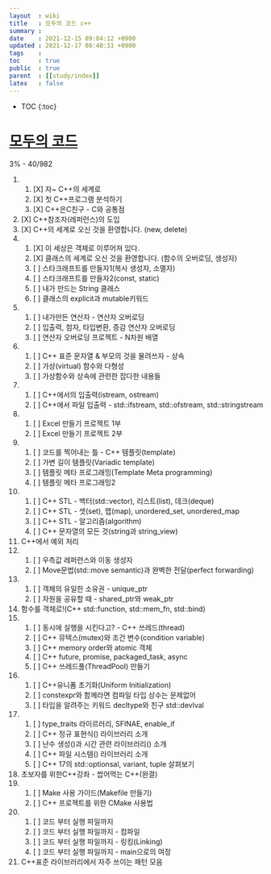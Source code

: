 ```yaml
---
layout  : wiki
title   : 모두의 코드 c++
summary : 
date    : 2021-12-15 09:04:12 +0900
updated : 2021-12-17 08:40:31 +0900
tags    : 
toc     : true
public  : true
parent  : [[study/index]]
latex   : false
---
```

* TOC
{:toc}

# [모두의 코드](https://modoocode.com/135)

3% - 40/982

1.  
    1. [X] 자~ C++의 세계로
    2. [X] 첫 C++프로그램 분석하기
    3. [X] C++은C친구 - C와 공통점
2. [X] C++참조자(레퍼런스)의 도입
3. [X] C++의 세계로 오신 것을 환영합니다. (new, delete)
4. 
    1. [X] 이 세상은 객체로 이루어져 있다. 
    2. [X] 클래스의 세계로 오신 것을 환영합니다. (함수의 오버로딩, 생성자)
    3. [ ] 스타크래프트를 만들자1(복사 생성자, 소멸자) 
    4. [ ] 스타크래프트를 만들자2(const, static)
    5. [ ] 내가 만드는 String 클래스
    6. [ ] 클래스의 explicit과 mutable키워드
5. 
    1. [ ] 내가만든 연산자 - 연산자 오버로딩
    2. [ ] 입출력, 첨자, 타입변환, 증감 연산자 오버로딩
    3. [ ] 연산자 오버로딩 프로젝트 - N차원 배열
6. 
    1. [ ] C++ 표준 문자열 & 부모의 것을 물려쓰자 - 상속
    2. [ ] 가상(virtual) 함수와 다형성
    3. [ ] 가상함수와 상속에 관련한 잡다한 내용들 
7.  
    1. [ ] C++에서의 입출력(istream, ostream)
    2. [ ] C++에서 파일 입출력 - std::ifstream, std::ofstream, std::stringstream
8. 
    1. [ ] Excel 만들기 프로젝트 1부
    2. [ ] Excel 만들기 프로젝트 2부
9. 
    1. [ ] 코드를 찍어내는 틀 - C++ 템플릿(template)  
    2. [ ] 가변 길이 템플릿(Variadic template)
    3. [ ] 템플릿 메타 프로그래밍(Template Meta programming)
    4. [ ] 템플릿 메타 프로그래밍2
10. 
    1. [ ] C++ STL - 백터(std::vector), 리스트(list), 데크(deque)
    2. [ ] C++ STL - 셋(set), 맵(map), unordered_set, unordered_map
    3. [ ] C++ STL - 알고리즘(algorithm)
    4. [ ] C++ 문자열의 모든 것(string과 string_view)
11. C++에서 예외 처리 
12. 
    1. [ ] 우측값 레퍼런스와 이동 생성자 
    2. [ ] Move문법(std::move semantic)과 완벽한 전달(perfect forwarding)
13. 
    1. [ ] 객체의 유일한 소유권 - unique_ptr
    2. [ ] 자원을 공유할 때 - shared_ptr와 weak_ptr
14. 함수를 객체로!(C++ std::function, std::mem_fn, std::bind) 
15. 
    1. [ ] 동시에 실행을 시킨다고? - C++ 쓰레드(thread)
    2. [ ] C++ 뮤텍스(mutex)와 조건 변수(condition variable)
    3. [ ] C++ memory order와 atomic 객체
    4. [ ] C++ future, promise, packaged_task, async
    5. [ ] C++ 쓰레드풀(ThreadPool) 만들기
16. 
    1. [ ] C++유니폼 초기화(Uniform Initialization)
    2. [ ] constexpr와 함께라면 컴파일 타입 상수는 문제없어
    3. [ ] 타입을 알려주는 키워드 decltype와 친구 std::devlval 
17. 
    1. [ ] type_traits 라이르러리, SFINAE, enable_if
    2. [ ] C++ 정규 표현식(<regex>) 라이브러리 소개
    3. [ ] 난수 생성(<random>)과 시간 관련 라이브러리(<chrono>) 소개
    4. [ ] C++ 파일 시스템(<filesystem>) 라이브러리 소개
    5. [ ] C++ 17의 std::optionsal, variant, tuple 살펴보기
18. 초보자를 위한C++강좌 - 쌉어먹는 C++(완결) 
19. 
    1. [ ] Make 사용 가이드(Makefile 만들기)
    2. [ ] C++ 프로젝트를 위한 CMake 사용법
20. 
    1. [ ] 코드 부터 실행 파일까지
    2. [ ] 코드 부터 실행 파일까지 - 컴파일
    2. [ ] 코드 부터 실행 파일까지 - 링킹(Linking)
    4. [ ] 코드 부터 실행 파일까지 - main으로의 여정
21. C++표준 라이브러리에서 자주 쓰이는 패턴 모음






